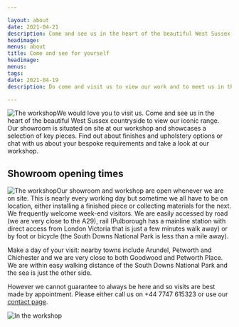 ```yaml
---

layout: about
date: 2021-04-21
description: Come and see us in the heart of the beautiful West Sussex countryside to view our iconic range of modern designer furniture. Easy access by car, rail, bicycle and foot with the South Downs a mile away
headimage:
menus: about
title: Come and see for yourself
headimage:
menus:
tags:
date: 2021-04-19
description: Do come and visit us to view our work and to meet us in the heart of West Sussex. We can be easily reached by road, rail, bicycle or foot.

---
```


<img class="post-half gallery_image left" alt="The workshop" src="//images.quru.com/image?src=kwf/workshop/KWF+Workshop+from+road.jpg&width=342" srcset="//images.quru.com/image?src=kwf/workshop/KWF+Workshop+from+road.jpg&width=342 360w, //images.quru.com/image?src=kwf/workshop/KWF+Workshop+from+road.jpg&width=770 800w,  //images.quru.com/image?src=kwf/workshop/KWF+Workshop+from+road.jpg&width=770 2x">We would love you to visit us.  Come and see us in the heart of the beautiful West Sussex countryside to view our iconic range.  Our showroom is situated on site at our workshop and showcases a selection of key pieces.  Find out about finishes and upholstery options or chat with us about your bespoke requirements and take a look at our workshop.

## Showroom opening times ##

<img class="post-half gallery_image right" alt="The workshop" src="//images.quru.com/image?src=kwf/workshop/WorkshopBench.jpg&right=0.9375&left=0.1875&width=342" srcset="//images.quru.com/image?src=kwf/workshop/WorkshopBench.jpg&right=0.9375&left=0.1875&width=342 360w, //images.quru.com/image?src=kwf/workshop/WorkshopBench.jpg&right=0.9375&left=0.1875&width=770 800w,  //images.quru.com/image?src=kwf/workshop/WorkshopBench.jpg&right=0.9375&left=0.1875&width=770 2x">Our showroom and workshop are open whenever we are on site. This is nearly every working day but sometime we all have to be on location, either installing a finished piece or collecting materials for the next. We frequently welcome week-end visitors. We are easily accessed by road (we are very close to the A29), rail (Pulborough has a mainline station with direct access from London Victoria that is just a few minutes walk away) or by foot or bicycle (the South Downs National Park is less than a mile away).





Make a day of your visit: nearby towns include Arundel, Petworth and Chichester and we are very close to both Goodwood and Petworth Place. We are within easy walking distance of the South Downs National Park and the sea is just the other side.

However we cannot guarantee to always be here and so visits are best made by appointment. Please either call us on +44 7747 615323 or use our [contact page](/contact "Contact us").

<img class="post-half gallery_image left" alt="In the workshop" src="//images.quru.com/image?src=kwf/workshop/KatieInWorkshop.jpg&angle=90&bottom=0.91&top=0.09&width=342" srcset="//images.quru.com/image?src=kwf/workshop/KatieInWorkshop.jpg&angle=90&bottom=0.91&top=0.09&width=342 360w, //images.quru.com/image?src=kwf/workshop/KatieInWorkshop.jpg&angle=90&bottom=0.91&top=0.09&width=770 800w,  //images.quru.com/image?src=kwf/workshop/KatieInWorkshop.jpg&angle=90&bottom=0.91&top=0.09&width=770 2x">

